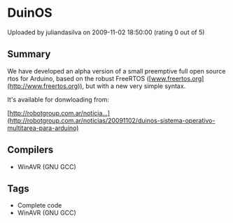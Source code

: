 # DuinOS

Uploaded by juliandasilva on 2009-11-02 18:50:00 (rating 0 out of 5)

## Summary

We have developed an alpha version of a small preemptive full open source rtos for Arduino, based on the robust FreeRTOS ([www.freertos.org](http://www.freertos.org)), but with a new very simple syntax.


It's available for donwloading from:


[http://robotgroup.com.ar/noticia...](http://robotgroup.com.ar/noticias/20091102/duinos-sistema-operativo-multitarea-para-arduino)

## Compilers

- WinAVR (GNU GCC)

## Tags

- Complete code
- WinAVR (GNU GCC)
